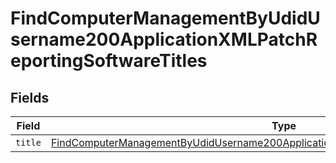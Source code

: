 # FindComputerManagementByUdidUsername200ApplicationXMLPatchReportingSoftwareTitles


## Fields

| Field                                                                                                                                                                                                       | Type                                                                                                                                                                                                        | Required                                                                                                                                                                                                    | Description                                                                                                                                                                                                 |
| ----------------------------------------------------------------------------------------------------------------------------------------------------------------------------------------------------------- | ----------------------------------------------------------------------------------------------------------------------------------------------------------------------------------------------------------- | ----------------------------------------------------------------------------------------------------------------------------------------------------------------------------------------------------------- | ----------------------------------------------------------------------------------------------------------------------------------------------------------------------------------------------------------- |
| `title`                                                                                                                                                                                                     | [FindComputerManagementByUdidUsername200ApplicationXMLPatchReportingSoftwareTitlesTitle](../../models/operations/findcomputermanagementbyudidusername200applicationxmlpatchreportingsoftwaretitlestitle.md) | :heavy_minus_sign:                                                                                                                                                                                          | N/A                                                                                                                                                                                                         |